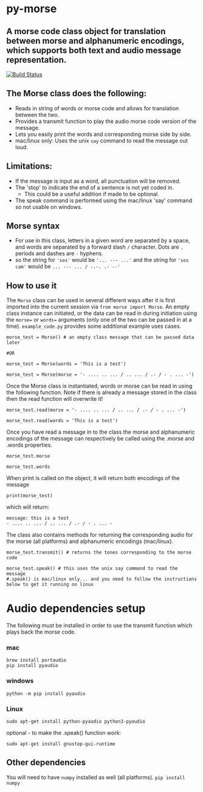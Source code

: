 # py-morse
## A morse code class object for translation between morse and alphanumeric encodings, which supports both text and audio message representation.
[![Build Status](https://travis-ci.org/CNuge/py-morse-code.svg?branch=master)](https://travis-ci.org/CNuge/py-morse-code)

## The Morse class does the following:
- Reads in string of words or morse code and allows for translation between the two.
- Provides a transmit function to play the audio morse code version of the message.
- Lets you easily print the words and corresponding morse side by side.
- mac/linux only: Uses the unix `say` command to read the message out loud.

## Limitations:
- If the message is input as a word, all punctuation will be removed.
- The 'stop' to indicate the end of a sentence is not yet coded in.
	- This could be a useful addition if made to be optional.
- The speak command is performed using the mac/linux 'say' command so not usable on windows.

## Morse syntax
- For use in this class, letters in a given word are separated by a space, and words are separated by a forward slash `/` character. Dots are `.` periods and dashes are `-` hyphens.
- so the string for `'sos'` would be `'... --- ...'` and the string for `'sos cam'` would be `... --- ... / -.-. .- --'`

## How to use it
The `Morse` class can be used in several different ways after it is first imported into the current session via
`from morse import Morse`. An empty class instance can initiated, or the data can be read in during initiation using the `morse=` or `words=` arguments (only one of the two can be passed in at a time). `example_code.py` provides some additional example uses cases.

```
morse_test = Morse() # an empty class message that can be passed data later

#OR

morse_test = Morse(words = 'This is a test')

morse_test = Morse(morse = '- .... .. ... / .. ... / .- / - . ... -')

```

Once the Morse class is instantiated, words or morse can be read in using the following function. Note if there is already a message stored in the class then the read function will overwrite it!
```
morse_test.read(morse = '- .... .. ... / .. ... / .- / - . ... -')

morse_test.read(words = 'This is a test')

```

Once you have read a message in to the class the morse and alphanumeric encodings of the message can respectively be called using the .morse and .words properties.
```
morse_test.morse

morse_test.words
```

When print is called on the object, it will return both encodings of the message
```
print(morse_test)
```
which will return:
```
message: this is a test
- .... .. ... / .. ... / .- / - . ... -
```
The class also contains methods for returning the corresponding audio for the morse (all platforms) and alphanumeric encodings (mac/linux).
```
morse_test.transmit() # returns the tones corresponding to the morse code

morse_test.speak() # this uses the unix say command to read the message 
#.speak() is mac/linux only... and you need to follow the instructions below to get it running on linux
```


# Audio dependencies setup
The following must be installed in order to use the transmit function which plays back the morse code.
### mac 
```
brew install portaudio 
pip install pyaudio
```
### windows 
```
python -m pip install pyaudio
```

### Linux
```
sudo apt-get install python-pyaudio python3-pyaudio
```
optional - to make the .speak() function work:
```
sudo apt-get install gnustep-gui-runtime
```
## Other dependencies
You will need to have `numpy` installed as well (all platforms).
`pip install numpy`
